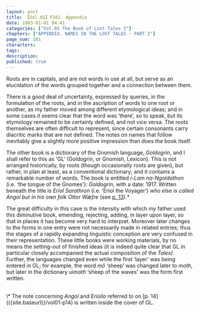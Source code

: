 ```yaml
---
layout: post
title: 【Vol.01】P281. Appendix
date: 1983-01-01 04:41
categories: ["Vol.01 The Book of Lost Tales I"]
chapters: ["APPENDIX. NAMES IN THE LOST TALES - PART I"]
page_num: 281
characters: 
tags: 
description: 
published: true
---
```


Roots are in capitals, and are not words in use at all, but serve as an elucidation of the words grouped together and a connection between them.

There is a good deal of uncertainty, expressed by queries, in the formulation of the roots, and in the ascription of words to one root or another, as my father moved among different etymological ideas; and in some cases it seems clear that the word was ‘there’, so to speak, but its etymology remained to be certainly defined, and not vice versa. The roots themselves are often difficult to represent, since certain consonants carry diacritic marks that are not defined. The notes on names that follow inevitably give a slightly more positive impression than does the book itself.

The other book is a dictionary of the Gnomish language, <I>Goldogrin</I>, and I shall refer to this as 'GL' (Goldogrin, or Gnomish, Lexicon). This is not arranged historically, by roots (though occasionally roots are given), but rather, in plan at least, as a conventional dictionary; and it contains a remarkable number of words. The book is entitled <I>i-Lam na-Ngoldathon</I> (i.e. ‘the tongue of the Gnomes'): <I>Goldogrin</I>, with a date: 1917. Written beneath the title is <I>Eriol Sarathron</I> (i.e. ‘Eriol the Voyager’) <I>who else is called Angol but in his own folk Ottor Wǽfre</I> (see [p. 13]({{site.baseurl}}/vol01-p13)).\*

The great difficulty in this case is the intensity with which my father used this diminutive book, emending, rejecting, adding, in layer upon layer, so that in places it has become very hard to interpret. Moreover later changes to the forms in one entry were not necessarily made in related entries; thus the stages of a rapidly expanding linguistic conception are very confused in their representation. These little books were working materials, by no means the setting-out of finished ideas (it is indeed quite clear that GL in particular closely accompanied the actual composition of the <I>Tales)</I>. Further, the languages changed even while the first ‘layer’ was being entered in GL; for example, the word <I>mô</I> ‘sheep’ was changed later to <I>moth</I>, but later in the dictionary <I>uimoth</I> ‘sheep of the waves' was the form first written.

<BR>
\* The note concerning <I>Angol</I> and <I>Eriollo</I> referred to on [p. 14]({{site.baseurl}}/vol01-p14) is written inside the cover of GL.

